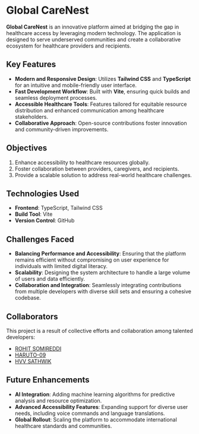 # Global CareNest

**Global CareNest** is an innovative platform aimed at bridging the gap in healthcare access by leveraging modern technology. The application is designed to serve underserved communities and create a collaborative ecosystem for healthcare providers and recipients.

## Key Features
- **Modern and Responsive Design**: Utilizes **Tailwind CSS** and **TypeScript** for an intuitive and mobile-friendly user interface.
- **Fast Development Workflow**: Built with **Vite**, ensuring quick builds and seamless deployment processes.
- **Accessible Healthcare Tools**: Features tailored for equitable resource distribution and enhanced communication among healthcare stakeholders.
- **Collaborative Approach**: Open-source contributions foster innovation and community-driven improvements.

## Objectives
1. Enhance accessibility to healthcare resources globally.
2. Foster collaboration between providers, caregivers, and recipients.
3. Provide a scalable solution to address real-world healthcare challenges.

## Technologies Used
- **Frontend**: TypeScript, Tailwind CSS
- **Build Tool**: Vite
- **Version Control**: GitHub

## Challenges Faced
- **Balancing Performance and Accessibility**: Ensuring that the platform remains efficient without compromising on user experience for individuals with limited digital literacy.  
- **Scalability**: Designing the system architecture to handle a large volume of users and data efficiently.  
- **Collaboration and Integration**: Seamlessly integrating contributions from multiple developers with diverse skill sets and ensuring a cohesive codebase.

## Collaborators
This project is a result of collective efforts and collaboration among talented developers:
- [ROHIT SOMIREDDI](https://github.com/ROHITSOMIREDDI)  
- [HARUTO-09](https://github.com/HARUTO-09)  
- [HVV SATHWIK](https://github.com/HVVSATHWIK)

## Future Enhancements
- **AI Integration**: Adding machine learning algorithms for predictive analysis and resource optimization.
- **Advanced Accessibility Features**: Expanding support for diverse user needs, including voice commands and language translations.
- **Global Rollout**: Scaling the platform to accommodate international healthcare standards and communities.
